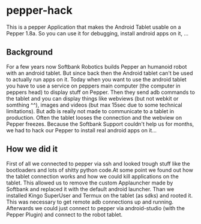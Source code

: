 # pepper-hack
This is a pepper Application that makes the Android Tablet usable on a Pepper 1.8a. So you can use it for debugging, install android apps on it, … 

## Background
For a few years now Softbank Robotics builds Pepper an humanoid robot with an android tablet. But since back then the Android tablet can't be used to actually run apps on it. Today when you want to use the android tablet you have to use a service on peppers main computer (the computer in peppers head) to display stuff on Pepper. Then they send adb commands to the tablet and you can display things like webviews (but not webkit or somthing ^^), images and videos (but max 15sec due to some technical limitations). But adb is really not made to communicate to a tablet in production. Often the tablet looses the connection and the webview on Pepper freezes. Because the Softbank Support couldn't help us for months, we had to hack our Pepper to install real android apps on it…

## How we did it
First of all we connected to pepper via ssh and looked trough stuff like the bootloaders and lots of shitty python code.At some point we found out how the tablet connection works and how we could kill applications on the tablet. This allowed us to remove the custom Applauncher made by Softbank and replaced it with the default android launcher. Than we installed Kingo SuperUser and Termux on the tablet (as sdks) and rooted it. This was necessary to get remote adb connections up and running. Afterwards we could just connect to pepper via android-studio (with the Pepper Plugin) and connect to the robot tablet.


